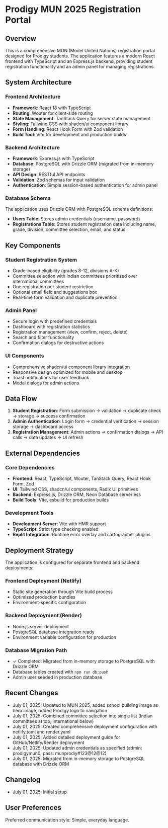 # Prodigy MUN 2025 Registration Portal

## Overview

This is a comprehensive MUN (Model United Nations) registration portal designed for Prodigy students. The application features a modern React frontend with TypeScript and an Express.js backend, providing student registration functionality and an admin panel for managing registrations.

## System Architecture

### Frontend Architecture
- **Framework**: React 18 with TypeScript
- **Routing**: Wouter for client-side routing
- **State Management**: TanStack Query for server state management
- **Styling**: Tailwind CSS with shadcn/ui component library
- **Form Handling**: React Hook Form with Zod validation
- **Build Tool**: Vite for development and production builds

### Backend Architecture
- **Framework**: Express.js with TypeScript
- **Database**: PostgreSQL with Drizzle ORM (migrated from in-memory storage)
- **API Design**: RESTful API endpoints
- **Validation**: Zod schemas for input validation
- **Authentication**: Simple session-based authentication for admin panel

### Database Schema
The application uses Drizzle ORM with PostgreSQL schema definitions:
- **Users Table**: Stores admin credentials (username, password)
- **Registrations Table**: Stores student registration data including name, grade, division, committee selection, email, and status

## Key Components

### Student Registration System
- Grade-based eligibility (grades 8-12, divisions A-K)
- Committee selection with Indian committees prioritized over international committees
- One registration per student restriction
- Optional email field and suggestions box
- Real-time form validation and duplicate prevention

### Admin Panel
- Secure login with predefined credentials
- Dashboard with registration statistics
- Registration management (view, confirm, reject, delete)
- Search and filter functionality
- Confirmation dialogs for destructive actions

### UI Components
- Comprehensive shadcn/ui component library integration
- Responsive design optimized for mobile and desktop
- Toast notifications for user feedback
- Modal dialogs for admin actions

## Data Flow

1. **Student Registration**: Form submission → validation → duplicate check → storage → success confirmation
2. **Admin Authentication**: Login form → credential verification → session storage → dashboard access
3. **Registration Management**: Admin actions → confirmation dialogs → API calls → data updates → UI refresh

## External Dependencies

### Core Dependencies
- **Frontend**: React, TypeScript, Wouter, TanStack Query, React Hook Form, Zod
- **UI**: Tailwind CSS, shadcn/ui components, Radix UI primitives
- **Backend**: Express.js, Drizzle ORM, Neon Database serverless
- **Build Tools**: Vite, esbuild for production builds

### Development Tools
- **Development Server**: Vite with HMR support
- **TypeScript**: Strict type checking enabled
- **Replit Integration**: Runtime error overlay and cartographer plugins

## Deployment Strategy

The application is configured for separate frontend and backend deployments:

### Frontend Deployment (Netlify)
- Static site generation through Vite build process
- Optimized production bundles
- Environment-specific configuration

### Backend Deployment (Render)
- Node.js server deployment
- PostgreSQL database integration ready
- Environment variable configuration for production

### Database Migration Path
- ✓ Completed: Migrated from in-memory storage to PostgreSQL with Drizzle ORM
- Database tables created with `npm run db:push`
- Admin user seeded in production database

## Recent Changes
- July 01, 2025: Updated to MUN 2025, added school building image as hero image, added Prodigy logo to navigation
- July 01, 2025: Combined committee selection into single list (Indian committees at top, international below)
- July 01, 2025: Created comprehensive deployment configuration with netlify.toml and render.yaml
- July 01, 2025: Added detailed deployment guide for GitHub/Netlify/Render deployment
- July 01, 2025: Updated admin credentials as specified (admin: prodigymun0, pass: munprodiy#123@12@12)
- July 01, 2025: Migrated from in-memory storage to PostgreSQL database with Drizzle ORM

## Changelog
- July 01, 2025: Initial setup

## User Preferences

Preferred communication style: Simple, everyday language.